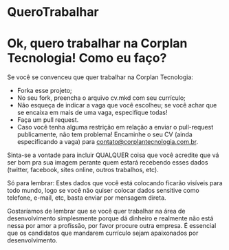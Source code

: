 # QueroTrabalhar


# Ok, quero trabalhar na Corplan Tecnologia! Como eu faço?

Se você se convenceu que quer trabalhar na Corplan Tecnologia:

* Forka esse projeto;
* No seu fork, preencha o arquivo cv.mkd com seu currículo;
* Não esqueça de indicar a vaga que você escolheu; se você achar que se encaixa em mais de uma vaga, especifique todas!
* Faça um pull request.
* Caso você tenha alguma restrição em relação a enviar o pull-request publicamente, não tem problema! 
Encaminhe o seu CV (ainda especificando a vaga) para [contato@corplantecnologia.com.br](contato@corplantecnologia.com.br).

Sinta-se a vontade para incluir QUALQUER coisa que você acredite que
vá ser bom pra sua imagem perante quem estará recebendo esses dados (twitter,
facebook, sites online, outros trabalhos, etc).

Só para lembrar: Estes dados que você está colocando ficarão visíveis para todo mundo,
logo se você não quiser colocar dados sensitive como telefone, e-mail, etc, basta enviar
por mensagem direta.

Gostaríamos de lembrar que se você quer trabalhar na área de desenvolvimento
simplesmente porque dá dinheiro e realmente não está nessa por amor a
profissão, por favor procure outra empresa. É essencial que os candidatos que
mandarem currículo sejam apaixonados por desenvolvimento.
